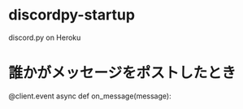 # discordpy-startup
discord.py on Heroku

# 誰かがメッセージをポストしたとき
@client.event
async def on_message(message):

